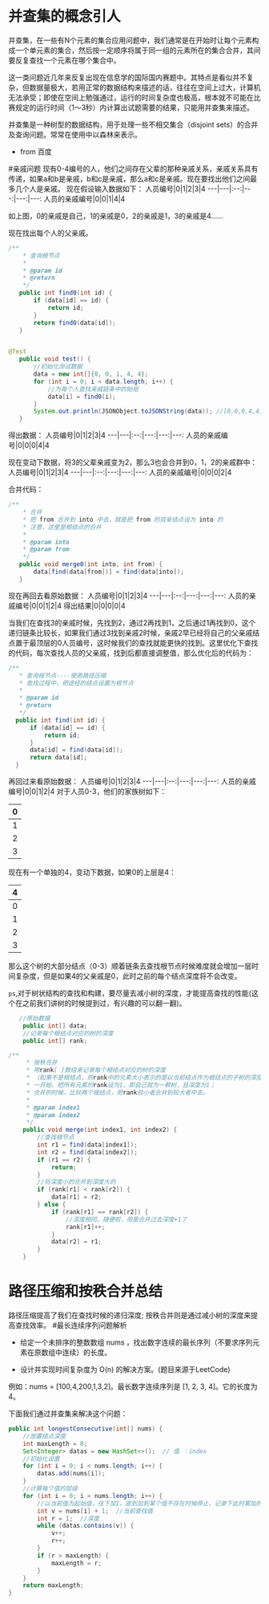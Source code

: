 # 并查集的概念引人
并查集，在一些有N个元素的集合应用问题中，我们通常是在开始时让每个元素构成一个单元素的集合，然后按一定顺序将属于同一组的元素所在的集合合并，其间要反复查找一个元素在哪个集合中。

这一类问题近几年来反复出现在信息学的国际国内赛题中。其特点是看似并不复杂，但数据量极大，若用正常的数据结构来描述的话，往往在空间上过大，计算机无法承受；即使在空间上勉强通过，运行的时间复杂度也极高，根本就不可能在比赛规定的运行时间（1～3秒）内计算出试题需要的结果，只能用并查集来描述。

并查集是一种树型的数据结构，用于处理一些不相交集合（disjoint sets）的合并及查询问题。常常在使用中以森林来表示。
- from 百度


#亲戚问题
现有0-4编号的人，他们之间存在父辈的那种亲戚关系，亲戚关系具有传递，如果a和b是亲戚，b和c是亲戚，那么a和c是亲戚。现在要找出他们之间最多几个人是亲戚。
现在假设输入数据如下：
人员编号|0|1|2|3|4
---|---|:--:|---:|---:|---:
人员的亲戚编号|0|0|1|4|4

如上图，0的亲戚是自己，1的亲戚是0，2的亲戚是1，3的亲戚是4......

现在找出每个人的父亲戚。
```java
/**
    * 查询根节点
    *
    * @param id
    * @return
    */
   public int find0(int id) {
       if (data[id] == id) {
           return id;
       }
       return find0(data[id]);
   }


@Test
   public void test() {
       //初始化测试数据
       data = new int[]{0, 0, 1, 4, 4};
       for (int i = 0; i < data.length; i++) {
           //为每个人查找亲戚链条中的始祖
           data[i] = find0(i);
       }
       System.out.println(JSONObject.toJSONString(data)); //[0,0,0,4,4]
   }
```

得出数据：
人员编号|0|1|2|3|4
---|---|:--:|---:|---:|---:
人员的亲戚编号|0|0|0|4|4

现在变动下数据，将3的父辈亲戚变为2，那么3也会合并到0，1，2的亲戚群中：
人员编号|0|1|2|3|4
---|---|:--:|---:|---:|---:
人员的亲戚编号|0|0|0|2|4

合并代码：

```java
/**
    * 合并
    * 把 from 合并到 into 中去，就是把 from 的双亲结点设为 into 的
    * 注意，这里是根结点的合并
    *
    * @param into
    * @param from
    */
   public void merge0(int into, int from) {
       data[find(data[from])] = find(data[into]);
   }
```

现在再回去看原始数据：
人员编号|0|1|2|3|4
---|---|:--:|---:|---:|---:
人员的亲戚编号|0|0|1|2|4
得出结果|0|0|0|0|4

当我们在查找3的亲戚时候，先找到2，通过2再找到1，之后通过1再找到0，这个递归链条比较长，如果我们通过3找到亲戚2时候，亲戚2早已经将自己的父亲戚结点置于最顶层的0人员编号，这时候我们的查找就能更快的找到。这里优化下查找的代码，每次查找人员的父亲戚，找到后都直接调整值，那么优化后的代码为：
```java
/**
   * 查询根节点----使用路径压缩
   * 查找过程中，把途经的结点设置为根节点
   *
   * @param id
   * @return
   */
  public int find(int id) {
      if (data[id] == id) {
          return id;
      }
      data[id] = find(data[id]);
      return data[id];
  }
```
再回过来看原始数据：
人员编号|0|1|2|3|4
---|---|:--:|---:|---:|---:
人员的亲戚编号|0|0|1|2|4
对于人员0-3，他们的家族树如下：

|0|
---|
|1|
|2|
|3|

现在有一个单独的4，变动下数据，如果0的上层是4：

|4|
---|
|0|
|1|
|2|
|3|

那么这个树的大部分结点（0-3）顺着链条去查找根节点时候难度就会增加一层时间复杂度，但是如果4的父亲戚是0，此时之前的每个结点深度将不会改变。

`ps`,对于树状结构的查找和构建，要尽量去减小树的深度，才能提高查找的性能(这个在之前我们讲树的时候提到过，有兴趣的可以翻一翻)。
```java
   //原始数据
    public int[] data;
    //记录每个根结点对应的树的深度
    public int[] rank;

/**
     * 按秩合并
     * 用rank[ ]数组来记录每个根结点对应的树的深度
     * （如果不是根结点，则rank中的元素大小表示的是以当前结点作为根结点的子树的深度）；
     * 一开始，把所有元素的rank设为1，即自己就为一颗树，且深度为1；
     * 合并的时候，比较两个根结点，把rank较小者合并到较大者中去。
     *
     * @param index1
     * @param index2
     */
    public void merge(int index1, int index2) {
        //查找根节点
        int r1 = find(data[index1]);
        int r2 = find(data[index2]);
        if (r1 == r2) {
            return;
        }
        //将深度小的合并到深度大的
        if (rank[r1] < rank[r2]) {
            data[r1] = r2;
        } else {
            if (rank[r1] == rank[r2]) {
                //深度相同，随便啦，但是合并过去深度+1了
                rank[r1]++;
            }
            data[r2] = r1;
        }
    }
```

# 路径压缩和按秩合并总结
路径压缩提高了我们在查找时候的递归深度;
按秩合并则是通过减小树的深度来提高查找效率。
#最长连续序列问题解析
- 给定一个未排序的整数数组 nums ，找出数字连续的最长序列（不要求序列元素在原数组中连续）的长度。

- 设计并实现时间复杂度为 O(n) 的解决方案。(题目来源于LeetCode)

例如：nums = [100,4,200,1,3,2]。最长数字连续序列是 [1, 2, 3, 4]。它的长度为 4。

下面我们通过并查集来解决这个问题：
```java
public int longestConsecutive(int[] nums) {
    //放置结点深度
    int maxLength = 0;
    Set<Integer> datas = new HashSet<>();  // 值 ：index
    //初始化设置
    for (int i = 0; i < nums.length; i++) {
        datas.add(nums[i]);
    }
    //计算每个值的层级
    for (int i = 0; i < nums.length; i++) {
        //以当前值为起始值，往下加1，直到加到某个值不存在时候停止，记录下此时累加的长度
        int v = nums[i] + 1;  //当前查找值
        int r = 1;  //深度
        while (datas.contains(v)) {
            v++;
            r++;
        }
        if (r > maxLength) {
            maxLength = r;
        }
    }
    return maxLength;
}
```
